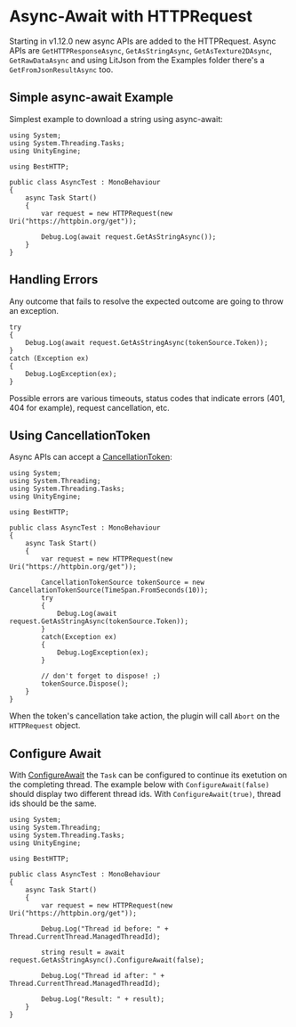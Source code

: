 # Async-Await with HTTPRequest

Starting in v1.12.0 new async APIs are added to the HTTPRequest. Async APIs are `GetHTTPResponseAsync`, `GetAsStringAsync`, `GetAsTexture2DAsync`, `GetRawDataAsync` and using LitJson from the Examples folder there's a `GetFromJsonResultAsync` too.

## Simple async-await Example

Simplest example to download a string using async-await:
```language-csharp
using System;
using System.Threading.Tasks;
using UnityEngine;
 
using BestHTTP;
 
public class AsyncTest : MonoBehaviour
{
    async Task Start()
    {
        var request = new HTTPRequest(new Uri("https://httpbin.org/get"));
 
        Debug.Log(await request.GetAsStringAsync());
    }
}
```

## Handling Errors

Any outcome that fails to resolve the expected outcome are going to throw an exception.

```language-csharp
try
{
    Debug.Log(await request.GetAsStringAsync(tokenSource.Token));
}
catch (Exception ex)
{
    Debug.LogException(ex);
}
```

Possible errors are various timeouts, status codes that indicate errors (401, 404 for example), request cancellation, etc.


## Using CancellationToken

Async APIs can accept a [CancellationToken](https://docs.microsoft.com/en-us/dotnet/api/system.threading.cancellationtoken?view=netstandard-2.0):

```language-csharp
using System;
using System.Threading;
using System.Threading.Tasks;
using UnityEngine;
 
using BestHTTP;
 
public class AsyncTest : MonoBehaviour
{
    async Task Start()
    {
        var request = new HTTPRequest(new Uri("https://httpbin.org/get"));
 
        CancellationTokenSource tokenSource = new CancellationTokenSource(TimeSpan.FromSeconds(10));
        try
        {
            Debug.Log(await request.GetAsStringAsync(tokenSource.Token));
        }
        catch(Exception ex)
        {
            Debug.LogException(ex);
        }
 
        // don't forget to dispose! ;)
        tokenSource.Dispose();
    }
}
```

When the token's cancellation take action, the plugin will call `Abort` on the `HTTPRequest` object.


## Configure Await

With [ConfigureAwait](https://docs.microsoft.com/en-us/dotnet/api/system.threading.tasks.task.configureawait?view=netstandard-2.0) the `Task` can be configured to continue its exetution on the completing thread. The example below with `ConfigureAwait(false)` should display two different thread ids. With `ConfigureAwait(true)`, thread ids should be the same.

```language-csharp
using System;
using System.Threading;
using System.Threading.Tasks;
using UnityEngine;
 
using BestHTTP;
 
public class AsyncTest : MonoBehaviour
{
    async Task Start()
    {
        var request = new HTTPRequest(new Uri("https://httpbin.org/get"));
 
        Debug.Log("Thread id before: " + Thread.CurrentThread.ManagedThreadId);
 
        string result = await request.GetAsStringAsync().ConfigureAwait(false);
 
        Debug.Log("Thread id after: " + Thread.CurrentThread.ManagedThreadId);

        Debug.Log("Result: " + result);
    }
}
```